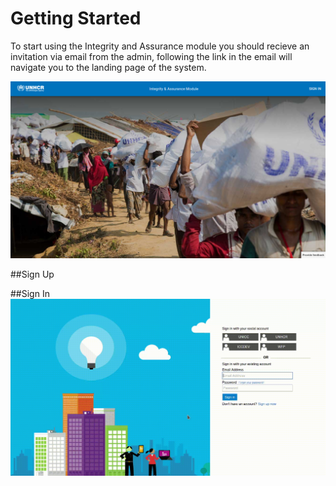 # Getting Started

To start using the Integrity and Assurance module you should recieve an invitation via email from the admin, following the link in the email will navigate you to the landing page of the system.

![Screenshot](img/getting-started-1.png)

##Sign Up

##Sign In
![Sign In](img/getting-started-2.gif)
